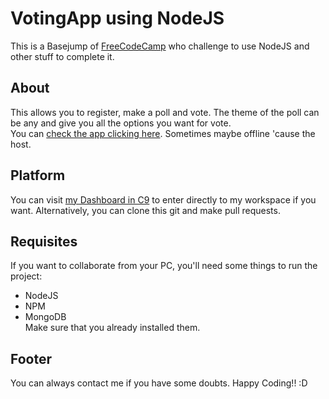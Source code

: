 # VotingApp using NodeJS

This is a Basejump of [FreeCodeCamp](www.freecodecamp.com) who challenge to use NodeJS and other stuff to complete it.

## About
This allows you to register, make a poll and vote. The theme of the poll can be any and give you all the options you
want for vote. <br />
You can [check the app clicking here](https://votingapp-nodejs-naturalsoul.c9users.io/). Sometimes maybe offline 'cause the host.

## Platform
You can visit [my Dashboard in C9](https://c9.io/naturalsoul) to enter directly to my workspace if you want. Alternatively, you can clone this git and make pull requests.

## Requisites
If you want to collaborate from your PC, you'll need some things to run the project:
  - NodeJS
  - NPM
  - MongoDB <br />
Make sure that you already installed them.

## Footer
You can always contact me if you have some doubts. Happy Coding!! :D
